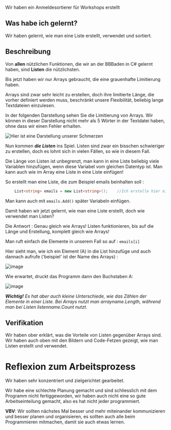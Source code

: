 Wir haben ein Anmeldesortierer für Workshops erstellt



## Was habe ich gelernt?



Wir haben gelernt, wie man eine Liste erstellt, verwendet und sortiert.



## Beschreibung
Von **allen** nützlichen Funktionen, die wir an der BBBaden in C# gelernt haben, sind **Listen** die nützlichsten.



Bis jetzt haben wir nur Arrays gebraucht, die eine grauenhafte Limitierung haben.



Arrays sind zwar sehr leicht zu erstellen, doch ihre limitierte Länge, die vorher definiert werden muss, beschränkt unsere Flexibilität, beliebig lange Textdateien einzulesen.



In der folgenden Darstellung sehen Sie die Limitierung von Arrays. Wir können in dieser Darstellung nicht mehr als 5 Wörter in der Textdatei haben, ohne dass wir einen Fehler erhalten.



![Hier ist eine Darstellung unserer Schmerzen](https://user-images.githubusercontent.com/111045604/202402305-82e71f6f-1091-4fad-a570-905596083988.png)



Nun kommen ***die Listen*** ins Spiel. Listen sind zwar ein bisschen schwieriger zu erstellen, doch es lohnt sich in vielen Fällen, so wie in diesem Fall.



Die Länge von Listen ist unbegrenzt, man kann in eine Liste beliebig viele Variablen hinzufügen, wenn diese Variabel vom gleichen Datentyp ist. Man kann auch wie im Array eine Liste in eine Liste einfügen!



So erstellt man eine Liste, die zum Beispiel emails beinhalten soll :



``` csharp
    List<string> emails = new List<string>();    //Ich erstelle hier eine neue Liste vom Datentyp 'string'
```



Man kann auch mit ```emails.Add()``` später Variabeln einfügen.



Damit haben wir jetzt gelernt, wie man eine Liste erstellt, doch wie verwendet man Listen?



Die Antwort : Genau gleich wie Arrays! Listen funktionieren, bis auf die Länge und Erstellung, komplett gleich wie Arrays!



Man ruft einfach die Elemente in unserem Fall so auf : ```emails[i]```



Hier sieht man, wie ich ein Element (A) in die List hinzufüge und auch dannach aufrufe ('beispiel' ist der Name des Arrays) :



![image](https://user-images.githubusercontent.com/111045604/202408873-f9fa6310-484e-42c1-8f8f-4bb4aeda3e4d.png)



Wie erwartet, druckt das Programm dann den Buchstaben A:



![image](https://user-images.githubusercontent.com/111045604/202409327-5375dec0-2a23-45cc-a10c-7eb24bcf148f.png)





***Wichtig!***
*Es hat aber auch kleine Unterschiede, wie das Zählen der Elemente in einer Liste. Bei Arrays nutzt man arrayname.Length, während man bei Listen listenname.Count nutzt.*



## Verifikation



Wir haben ober erklärt, was die Vorteile von Listen gegenüber Arrays sind. Wir haben auch oben mit den Bildern und Code-Fetzen gezeigt, wie man Listen erstellt und verwendet.



# Reflexion zum Arbeitsprozess



Wir haben sehr konzentriert und zielgerichtet gearbeitet.



Wir habe eine schlechte Planung gemacht und sind schliesslich mit dem Programm nicht fertiggeworden, wir haben auch nicht eine so gute Arbeitseinteilung gemacht, also es hat nicht jeder programmiert.



**VBV**: Wir sollten nächstes Mal besser und mehr miteinander kommunizieren und besser planen und organisieren, es sollten auch alle beim Programmieren mitmachen, damit sie auch etwas lernen.
